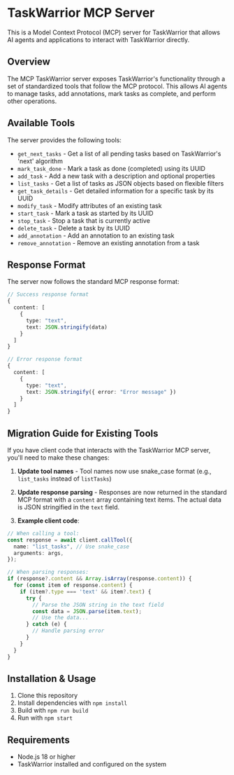 # TaskWarrior MCP Server

This is a Model Context Protocol (MCP) server for TaskWarrior that allows AI agents and applications to interact with TaskWarrior directly.

## Overview

The MCP TaskWarrior server exposes TaskWarrior's functionality through a set of standardized tools that follow the MCP protocol. This allows AI agents to manage tasks, add annotations, mark tasks as complete, and perform other operations.

## Available Tools

The server provides the following tools:

- `get_next_tasks` - Get a list of all pending tasks based on TaskWarrior's 'next' algorithm
- `mark_task_done` - Mark a task as done (completed) using its UUID
- `add_task` - Add a new task with a description and optional properties
- `list_tasks` - Get a list of tasks as JSON objects based on flexible filters
- `get_task_details` - Get detailed information for a specific task by its UUID
- `modify_task` - Modify attributes of an existing task
- `start_task` - Mark a task as started by its UUID
- `stop_task` - Stop a task that is currently active
- `delete_task` - Delete a task by its UUID
- `add_annotation` - Add an annotation to an existing task
- `remove_annotation` - Remove an existing annotation from a task

## Response Format

The server now follows the standard MCP response format:

```typescript
// Success response format
{
  content: [
    {
      type: "text",
      text: JSON.stringify(data)
    }
  ]
}

// Error response format
{
  content: [
    {
      type: "text",
      text: JSON.stringify({ error: "Error message" })
    }
  ]
}
```

## Migration Guide for Existing Tools

If you have client code that interacts with the TaskWarrior MCP server, you'll need to make these changes:

1. **Update tool names** - Tool names now use snake_case format (e.g., `list_tasks` instead of `listTasks`)

2. **Update response parsing** - Responses are now returned in the standard MCP format with a `content` array containing text items. The actual data is JSON stringified in the `text` field.

3. **Example client code**:
```typescript
// When calling a tool:
const response = await client.callTool({
  name: "list_tasks", // Use snake_case
  arguments: args,
});

// When parsing responses:
if (response?.content && Array.isArray(response.content)) {
  for (const item of response.content) {
    if (item?.type === 'text' && item?.text) {
      try {
        // Parse the JSON string in the text field
        const data = JSON.parse(item.text);
        // Use the data...
      } catch (e) {
        // Handle parsing error
      }
    }
  }
}
```

## Installation & Usage

1. Clone this repository
2. Install dependencies with `npm install`
3. Build with `npm run build`
4. Run with `npm start`

## Requirements

- Node.js 18 or higher
- TaskWarrior installed and configured on the system
